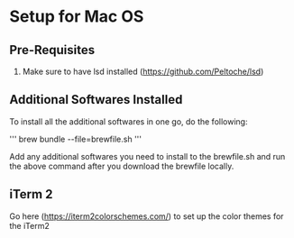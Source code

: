 # Setup for Mac OS

## Pre-Requisites
1. Make sure to have lsd installed (https://github.com/Peltoche/lsd)

## Additional Softwares Installed

To install all the additional softwares in one go, do the following:

'''
brew bundle --file=brewfile.sh
'''

Add any additional softwares you need to install to the brewfile.sh and run the above command after you download the brewfile locally.

## iTerm 2 

Go here (https://iterm2colorschemes.com/) to set up the color themes for the iTerm2
